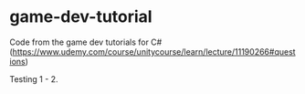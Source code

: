 # game-dev-tutorial
Code from the game dev tutorials for C# (https://www.udemy.com/course/unitycourse/learn/lecture/11190266#questions)


Testing 1 - 2.